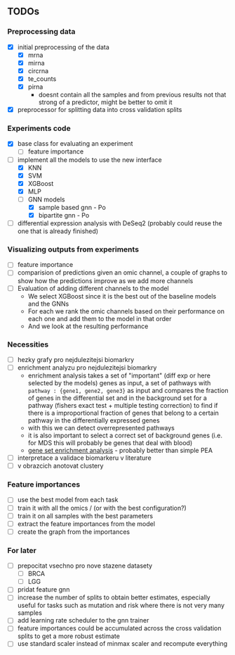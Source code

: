 ## TODOs

### Preprocessing data
- [x] initial preprocessing of the data
  - [x] mrna
  - [x] mirna
  - [x] circrna
  - [x] te_counts
  - [x] pirna
    - doesnt contain all the samples and from previous results not that strong of a predictor, might be better to omit it
- [x] preprocessor for splitting data into cross validation splits

### Experiments code
- [x] base class for evaluating an experiment
  - [ ] feature importance
- [ ] implement all the models to use the new interface
  - [x] KNN
  - [x] SVM
  - [x] XGBoost
  - [x] MLP
  - [ ] GNN models
    - [x] sample based gnn - Po
    - [x] bipartite gnn - Po
- [ ] differential expression analysis with DeSeq2 (probably could reuse the one that is already finished)

### Visualizing outputs from experiments
- [ ] feature importance
- [ ] comparision of predictions given an omic channel, a couple of graphs to show how the predictions improve as we add more channels
- [ ] Evaluation of adding different channels to the model
  - We select XGBoost since it is the best out of the baseline models and the GNNs
  - For each we rank the omic channels based on their performance on each one and add them to the model in that order
  - And we look at the resulting performance

### Necessities
- [ ] hezky grafy pro nejdulezitejsi biomarkry
- [ ] enrichment analyzu pro nejdulezitejsi biomarkry
  - enrichment analysis takes a set of "important" (diff exp or here selected by the models) genes as input,
  a set of pathways with `pathway : {gene1, gene2, gene3}` as input and compares the fraction of genes in the differential set and in the background set for a pathway (fishers exact test + multiple testing correction) to find if there is a improportional fraction of genes that belong to a certain pathway in the differentially expressed genes
  - with this we can detect overrepresented pathways
  - it is also important to select a correct set of background genes (i.e. for MDS this will probably be genes that deal with blood)
  - [gene set enrichment analysis](https://www.youtube.com/watch?v=egO7Lt92gDY&t) - probably better than simple PEA
- [ ] interpretace a validace biomarkeru v literature
- [ ] v obrazcich anotovat clustery

### Feature importances
- [ ] use the best model from each task
- [ ] train it with all the omics / (or with the best configuration?)
- [ ] train it on all samples with the best parameters
- [ ] extract the feature importances from the model
- [ ] create the graph from the importances

### For later
- [ ] prepocitat vsechno pro nove stazene datasety
  - [ ] BRCA
  - [ ] LGG
- [ ] pridat feature gnn
- [ ] increase the number of splits to obtain better estimates, especially useful for tasks such as mutation and risk where there is not very many samples
- [ ] add learning rate scheduler to the gnn trainer
- [ ] feature importances could be accumulated across the cross validation splits to get a more robust estimate
- [ ] use standard scaler instead of minmax scaler and recompute everything
